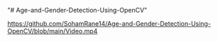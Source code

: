 "# Age-and-Gender-Detection-Using-OpenCV" 

https://github.com/SohamRane14/Age-and-Gender-Detection-Using-OpenCV/blob/main/Video.mp4
